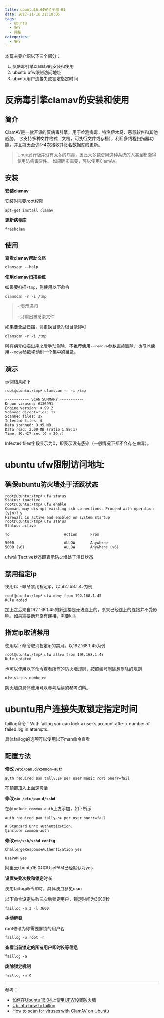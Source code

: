 ```yaml
---
title: ubuntu16.04安全小结-01
date: 2017-11-10 21:18:05
tags:
  - ubuntu
  - 安全
  - 网络
categories:
  - 安全
---
```


本篇主要介绍以下三个部分：

1. 反病毒引擎clamav的安装和使用
2. ubuntu ufw限制访问地址
3. ubuntu用户连接失败锁定指定时间

<!--more-->

# 反病毒引擎clamav的安装和使用

## 简介

 ClamAV是一款开源的反病毒引擎，用于检测病毒，特洛伊木马，恶意软件和其他威胁。 它支持多种文件格式（文档，可执行文件或存档），利用多线程扫描器功能，并且每天至少3-4次接收其签名数据库的更新。

> Linux发行版并没有太多的病毒，因此大多数使用这种系统的人甚至都懒得使用防病毒软件。 如果确实需要，可以使用ClamAV。

## 安装

**安装clamav**

安装时需要root权限

```shell
apt-get install clamav
```

**更新病毒库**

```shell
freshclam
```

## 使用

**查看clamav帮助文档**

```shell
clamscan --help
```

**使用clamav扫描系统**

如果要扫描`/tmp`，则使用以下命令

```shell
clamscan -r -i /tmp
```

> -r表示递归
>
> -i只输出被感染文件

如果要全盘扫描，则更换目录为根目录即可

```shell
clamscan -r -i /tmp
```

所有病毒扫描出来之后手动删除，不推荐使用`--remove`参数直接删除。也可以使用`--move`参数移动到一个集中的目录。

## 演示

示例结果如下

```shell
root@ubuntu:/tmp# clamscan -r -i /tmp

----------- SCAN SUMMARY -----------
Known viruses: 6336991
Engine version: 0.99.2
Scanned directories: 17
Scanned files: 25
Infected files: 0
Data scanned: 3.95 MB
Data read: 2.09 MB (ratio 1.89:1)
Time: 20.427 sec (0 m 20 s)
```

Infected files字段显示为0，即表示没有感染（一般情况下都不会存在病毒）。

# ubuntu ufw限制访问地址

## 确保ubuntu防火墙处于活跃状态

```shell
root@ubuntu:/tmp# ufw status
Status: inactive
root@ubuntu:/tmp# ufw enable
Command may disrupt existing ssh connections. Proceed with operation (y|n)? y
Firewall is active and enabled on system startup
root@ubuntu:/tmp# ufw status
Status: active

To                         Action      From
--                         ------      ----
5000                       ALLOW       Anywhere                  
5000 (v6)                  ALLOW       Anywhere (v6)  
```

ufw处于active状态即表示防火墙处于活跃状态

## 禁用指定ip

使用以下命令禁用指定ip，以192.168.1.45为例

```shell
root@ubuntu:/tmp# ufw deny from 192.168.1.45
Rule added
```

加上之后来自192.168.1.45的新连接是无法连上的，原来已经连上的连接并不受影响。如果需要断开原有连接，需要kill。

## 指定ip取消禁用

使用以下命令取消指定ip的禁用，以192.168.1.45为例

```shell
root@ubuntu:/tmp# ufw allow from 192.168.1.45
Rule updated
```

也可以使用以下命令查看所有的防火墙规则，按照编号删除想删除的规则

```shell
ufw status numbered
```

防火墙的具体使用可以参考后续的参考资料。

# ubuntu用户连接失败锁定指定时间

faillog命令：With faillog you can lock a user’s account after x number of failed log in attempts.

具体faillog的选项可以使用以下man命令查看

## 配置方法

**修改 `/etc/pam.d/common-auth`**

```
auth required pam_tally.so per_user magic_root onerr=fail
```

在顶部加入上面这句话

**修改`vim /etc/pam.d/sshd`**

在`@include common-auth`上方添加，如下所示

```
auth required pam_tally.so per_user onerr=fail

# Standard Un*x authentication.
@include common-auth
```

**修改`etc/ssh/sshd_config`**

```
ChallengeResponseAuthentication yes

UsePAM yes
```

阿里云ubuntu16.04中UsePAM已经默认为yes

**设置失败次数和锁定时长**

使用faillog命令即可，具体使用参见man

以下命令设定失败三次后锁定用户，锁定时间为3600秒

```shell
faillog -m 3 -l 3600
```

**手动解锁**

root修改为你需要解锁的用户名

```shell
faillog -u root -r
```

**查看当前锁定的所有用户即时长等信息**

```shell
faillog -a
```

**废除锁定机制**

```shell
faillog -m 0
```

------

参考：

- [如何在Ubuntu 16.04上使用UFW设置防火墙](https://www.howtoing.com/how-to-set-up-a-firewall-with-ufw-on-ubuntu-16-04)
- [Ubuntu how to faillog](http://blog.bodhizazen.com/linux/ubuntu-how-to-faillog/)
- [How to scan for viruses with ClamAV on Ubuntu](https://www.howtoforge.com/tutorial/clamav-ubuntu/)

